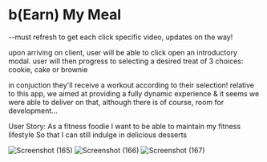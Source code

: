 # b(Earn) My Meal
 
--must refresh to get each click specific video, updates on the way!

upon arriving on client, user will be able to click open an introductory modal. user will then progress to selecting a desired treat of 3 choices: cookie, cake or brownie

in conjuction they'll receive a workout according to their selection! relative to this app, we aimed at providing a fully dynamic experience & it seems we were able to deliver on that, although there is of course, room for development...

 User Story:
As a fitness foodie
I want to be able to maintain my fitness lifestyle
So that I can still indulge in delicious desserts

![Screenshot (165)](https://user-images.githubusercontent.com/62162419/97796152-f0b7c180-1be4-11eb-990b-c1fcc6dfc8d0.png)
![Screenshot (166)](https://user-images.githubusercontent.com/62162419/97796151-ef869480-1be4-11eb-8f28-b43eb5269f27.png)
![Screenshot (167)](https://user-images.githubusercontent.com/62162419/97796153-f0b7c180-1be4-11eb-8824-71010d96e062.png)
